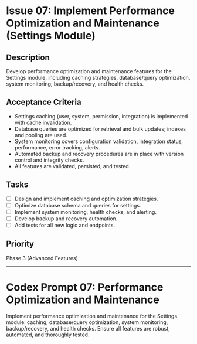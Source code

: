 # Issue 07: Implement Performance Optimization and Maintenance (Settings Module)

## Description
Develop performance optimization and maintenance features for the Settings module, including caching strategies, database/query optimization, system monitoring, backup/recovery, and health checks.

## Acceptance Criteria
- Settings caching (user, system, permission, integration) is implemented with cache invalidation.
- Database queries are optimized for retrieval and bulk updates; indexes and pooling are used.
- System monitoring covers configuration validation, integration status, performance, error tracking, alerts.
- Automated backup and recovery procedures are in place with version control and integrity checks.
- All features are validated, persisted, and tested.

## Tasks
- [ ] Design and implement caching and optimization strategies.
- [ ] Optimize database schema and queries for settings.
- [ ] Implement system monitoring, health checks, and alerting.
- [ ] Develop backup and recovery automation.
- [ ] Add tests for all new logic and endpoints.

## Priority
Phase 3 (Advanced Features)

---

# Codex Prompt 07: Performance Optimization and Maintenance

Implement performance optimization and maintenance for the Settings module: caching, database/query optimization, system monitoring, backup/recovery, and health checks. Ensure all features are robust, automated, and thoroughly tested.